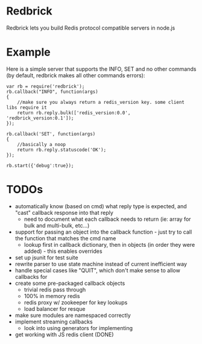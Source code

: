 Redbrick
============

Redbrick lets you build Redis protocol compatible servers in node.js

Example
===============

Here is a simple server that supports the INFO, SET and no other commands (by default, redbrick makes all other commands errors):

    var rb = require('redbrick');
    rb.callback("INFO", function(args)
    {
        //make sure you always return a redis_version key. some client libs require it
    	return rb.reply.bulk(['redis_version:0.0', 'redbrick_version:0.1']);
    });

    rb.callback('SET', function(args)
    {
        //basically a noop
    	return rb.reply.statuscode('OK');
    });

    rb.start({'debug':true});
    
TODOs
===============
- automatically know (based on cmd) what reply type is expected, and "cast" callback response into that reply
    - need to document what each callback needs to return (ie: array for bulk and multi-bulk, etc...)
- support for passing an object into the callback function - just try to call the function that matches the cmd name
    - lookup first in callback dictionary, then in objects (in order they were added) - this enables overrides
- set up jsunit for test suite
- rewrite parser to use state machine instead of current inefficient way
- handle special cases like "QUIT", which don't make sense to allow callbacks for
- create some pre-packaged callback objects
    - trivial redis pass through
    - 100% in memory redis
    - redis proxy w/ zookeeper for key lookups
    - load balancer for resque
- make sure modules are namespaced correctly
- implement streaming callbacks
    - look into using generators for implementing
- get working with JS redis client (DONE)